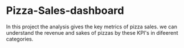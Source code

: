 # Pizza-Sales-dashboard

In this project the analysis gives the key metrics of pizza sales. we can understand the revenue and sakes of pizzas by these KPI's in difeerent categories.
